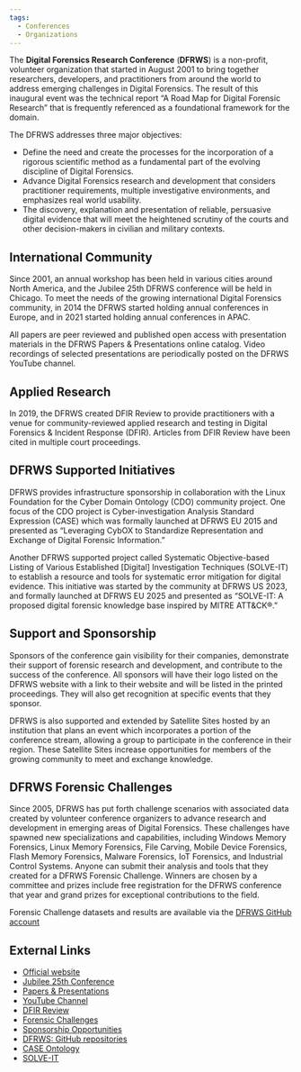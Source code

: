 ```yaml
---
tags:
  - Conferences
  - Organizations
---
```

The **Digital Forensics Research Conference** (**DFRWS**) is a 
non-profit, volunteer organization that started in August 2001 
to bring together researchers, developers, and practitioners 
from around the world to address emerging challenges in Digital 
Forensics. The result of this inaugural event was the technical 
report “A Road Map for Digital Forensic Research” that is 
frequently referenced as a foundational framework for the domain.

The DFRWS addresses three major objectives:

* Define the need and create the processes for the incorporation of a
  rigorous scientific method as a fundamental part of the evolving
  discipline of Digital Forensics.
* Advance Digital Forensics research and development that considers 
  practitioner requirements, multiple investigative environments, and 
  emphasizes real world usability.
* The discovery, explanation and presentation of reliable, persuasive
  digital evidence that will meet the heightened scrutiny of the courts 
  and other decision-makers in civilian and military contexts.

## International Community
Since 2001, an annual workshop has been held in various cities around
North America, and the Jubilee 25th DFRWS conference will be held in 
Chicago. To meet the needs of the growing international Digital Forensics 
community, in 2014 the DFRWS started holding annual conferences in Europe,
and in 2021 started holding annual conferences in APAC.

All papers are peer reviewed and published open access with presentation 
materials in the DFRWS Papers & Presentations online catalog. Video 
recordings of selected presentations are periodically posted on the 
DFRWS YouTube channel.

## Applied Research
In 2019, the DFRWS created DFIR Review to provide practitioners with a
venue for community-reviewed applied research and testing in Digital 
Forensics & Incident Response (DFIR). Articles from DFIR Review have 
been cited in multiple court proceedings.

## DFRWS Supported Initiatives
DFRWS provides infrastructure sponsorship in collaboration with the 
Linux Foundation for the Cyber Domain Ontology (CDO) community project. 
One focus of the CDO project is Cyber-investigation Analysis Standard 
Expression (CASE) which was formally launched at DFRWS EU 2015 and 
presented as “Leveraging CybOX to Standardize Representation and 
Exchange of Digital Forensic Information.”

Another DFRWS supported project called Systematic Objective-based 
Listing of Various Established [Digital] Investigation Techniques 
(SOLVE-IT) to establish a resource and tools for systematic error 
mitigation for digital evidence. This initiative was started by the 
community at DFRWS US 2023, and formally launched at DFRWS EU 2025 
and presented as “SOLVE-IT: A proposed digital forensic knowledge 
base inspired by MITRE ATT&CK®.”

## Support and Sponsorship

Sponsors of the conference gain visibility for their companies,
demonstrate their support of forensic research and development, and
contribute to the success of the conference. All sponsors will have
their logo listed on the DFRWS website with a link to their website
and will be listed in the printed proceedings. They will also get
recognition at specific events that they sponsor.

DFRWS is also supported and extended by Satellite Sites hosted by an 
institution that plans an event which incorporates a portion of the 
conference stream, allowing a group to participate in the conference 
in their region. These Satellite Sites increase opportunities for 
members of the growing community to meet and exchange knowledge.

## DFRWS Forensic Challenges

Since 2005, DFRWS has put forth challenge scenarios with associated 
data created by volunteer conference organizers to advance research 
and development  in emerging areas of Digital Forensics. These 
challenges have spawned new specializations and capabilities, 
including Windows Memory Forensics, Linux Memory Forensics, File 
Carving, Mobile Device Forensics, Flash Memory Forensics, Malware 
Forensics, IoT Forensics, and Industrial Control Systems. Anyone 
can submit their analysis and tools that they created for a DFRWS 
Forensic Challenge. Winners are chosen by a committee and prizes 
include free registration for the DFRWS conference that year and 
grand prizes for exceptional contributions to the field.

Forensic Challenge datasets and results are available via the [DFRWS
GitHub account](https://github.com/dfrws/)


## External Links

* [Official website](https://dfrws.org/)
* [Jubilee 25th Conference](https://dfrws.org/conferences/dfrws-usa-2025/)
* [Papers & Presentations](https://dfrws.org/presentation/)
* [YouTube Channel](https://www.youtube.com/@DFRWS/videos)
* [DFIR Review](https://dfir.pubpub.org/community)
* [Forensic Challenges](https://dfrws.org/forensic-challenges/)
* [Sponsorship Opportunities](https://dfrws.org/sponsorship-opportunities/)
* [DFRWS: GitHub repositories](https://github.com/orgs/dfrws/repositories)
* [CASE Ontology](https://caseontology.org/)
* [SOLVE-IT](https://github.com/SOLVE-IT-DF/solve-it)

